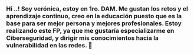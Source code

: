 ### Hi ..! Soy verónica, estoy en 1ro. DAM. Me gustan los retos y el aprendizaje continuo, creo en la educación puesto que es la base para ser mejor persona y mejores profesionales. Estoy realizando este FP, ya que me gustaría especializarme en Ciberseguridad, y dirigir mis conocimientos hacia la vulnerabilidad en las redes.   👋

<!--
Actualmente estamos mirando los siguientes temas:


(C:\imágenes/tux.png)

![Tux, the Linux mascot](C:\Users\beero\OneDrive\Escritorio\imágenes)

¡[Sistemas Informáticos!](C:\Users\beero\OneDrive\Escritorio\imágenes.png "Máquinas virtuales")


**veronicanchitipan/veronicanchitipan** is a ✨ _special_ ✨ repository because its `README.md` (this file) appears on your GitHub profile.

Here are some ideas to get you started:

- 🔭 I’m currently working on ...
- 🌱 I’m currently learning ...
- 👯 I’m looking to collaborate on ...
- 🤔 I’m looking for help with ...
- 💬 Ask me about ...
- 📫 How to reach me: ...
- 😄 Pronouns: ...
- ⚡ Fun fact: ...
-->
